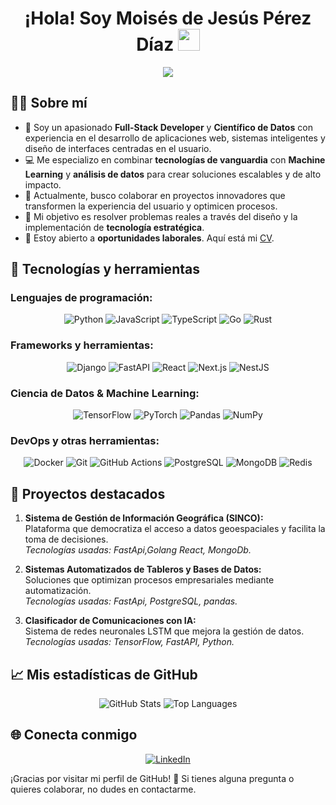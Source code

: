 <h1 align="center">¡Hola! Soy Moisés de Jesús Pérez Díaz <img src="https://media.giphy.com/media/hvRJCLFzcasrR4ia7z/giphy.gif" width="35"></h1>
<p align="center">
  <a href="https://github.com/DenverCoder1/readme-typing-svg"><img src="https://readme-typing-svg.herokuapp.com?font=Time+New+Roman&color=%2300C853&size=25&center=true&vCenter=true&width=600&height=100&lines=Full-Stack+Developer;Data+Scientist;Machine+Learning+Engineer;UX/UI+Designer;Siempre+aprendiendo+cosas+nuevas"></a>
</p>


## 👨‍💻 Sobre mí


- 🌱 Soy un apasionado **Full-Stack Developer** y **Científico de Datos** con experiencia en el desarrollo de aplicaciones web, sistemas inteligentes y diseño de interfaces centradas en el usuario.
- 💻 Me especializo en combinar **tecnologías de vanguardia** con **Machine Learning** y **análisis de datos** para crear soluciones escalables y de alto impacto.
- 🚀 Actualmente, busco colaborar en proyectos innovadores que transformen la experiencia del usuario y optimicen procesos.
- 🎯 Mi objetivo es resolver problemas reales a través del diseño y la implementación de **tecnología estratégica**.
- 🌟 Estoy abierto a **oportunidades laborales**. Aquí está mi [CV](https://www.linkedin.com/in/moisesperezd).

## 🔧 Tecnologías y herramientas

### Lenguajes de programación:
<p align="center">
  <img alt="Python" src="https://img.shields.io/badge/Python-%2314354C.svg?style=plastic&logo=python&logoColor=white">
  <img alt="JavaScript" src="https://img.shields.io/badge/JavaScript-%23F7DF1E.svg?style=plastic&logo=javascript&logoColor=black">
  <img alt="TypeScript" src="https://img.shields.io/badge/TypeScript-%23007ACC.svg?style=plastic&logo=typescript&logoColor=white">
  <img alt="Go" src="https://img.shields.io/badge/Go-%2300ADD8.svg?style=plastic&logo=go&logoColor=white">
  <img alt="Rust" src="https://img.shields.io/badge/Rust-%23000000.svg?style=plastic&logo=rust&logoColor=white">
</p>

### Frameworks y herramientas:
<p align="center">
  <img alt="Django" src="https://img.shields.io/badge/Django-%23092E20.svg?style=plastic&logo=django&logoColor=white">
  <img alt="FastAPI" src="https://img.shields.io/badge/FastAPI-%23009966.svg?style=plastic&logo=fastapi&logoColor=white">
  <img alt="React" src="https://img.shields.io/badge/React-%2361DAFB.svg?style=plastic&logo=react&logoColor=black">
  <img alt="Next.js" src="https://img.shields.io/badge/Next.js-%23000000.svg?style=plastic&logo=next.js&logoColor=white">
  <img alt="NestJS" src="https://img.shields.io/badge/NestJS-%23E0234E.svg?style=plastic&logo=nestjs&logoColor=white">
</p>

### Ciencia de Datos & Machine Learning:
<p align="center">
  <img alt="TensorFlow" src="https://img.shields.io/badge/TensorFlow-%23FF6F00.svg?style=plastic&logo=tensorflow&logoColor=white">
  <img alt="PyTorch" src="https://img.shields.io/badge/PyTorch-%23EE4C2C.svg?style=plastic&logo=pytorch&logoColor=white">
  <img alt="Pandas" src="https://img.shields.io/badge/Pandas-%23150458.svg?style=plastic&logo=pandas&logoColor=white">
  <img alt="NumPy" src="https://img.shields.io/badge/NumPy-%23013243.svg?style=plastic&logo=numpy&logoColor=white">
</p>

### DevOps y otras herramientas:
<p align="center">
  <img alt="Docker" src="https://img.shields.io/badge/Docker-%232496ED.svg?style=plastic&logo=docker&logoColor=white">
  <img alt="Git" src="https://img.shields.io/badge/Git-%23F05033.svg?style=plastic&logo=git&logoColor=white">
  <img alt="GitHub Actions" src="https://img.shields.io/badge/GitHub_Actions-%232671E5.svg?style=plastic&logo=github-actions&logoColor=white">
  <img alt="PostgreSQL" src="https://img.shields.io/badge/PostgreSQL-%23336791.svg?style=plastic&logo=postgresql&logoColor=white">
  <img alt="MongoDB" src="https://img.shields.io/badge/MongoDB-%2347A248.svg?style=plastic&logo=mongodb&logoColor=white">
  <img alt="Redis" src="https://img.shields.io/badge/Redis-%23DC382D.svg?style=plastic&logo=redis&logoColor=white">
</p>


## 🌟 Proyectos destacados
1. **Sistema de Gestión de Información Geográfica (SINCO):**  
   Plataforma que democratiza el acceso a datos geoespaciales y facilita la toma de decisiones.  
   _Tecnologías usadas: FastApi,Golang React, MongoDb._

2. **Sistemas Automatizados de Tableros y Bases de Datos:**  
   Soluciones que optimizan procesos empresariales mediante automatización.  
   _Tecnologías usadas: FastApi, PostgreSQL, pandas._

3. **Clasificador de Comunicaciones con IA:**  
   Sistema de redes neuronales LSTM que mejora la gestión de datos.  
   _Tecnologías usadas: TensorFlow, FastAPI, Python._


## 📈 Mis estadísticas de GitHub
<p align="center">
  <img src="https://github-readme-stats.vercel.app/api?username=Flenrydk&show_icons=true&theme=tokyonight" alt="GitHub Stats">
  <img src="https://github-readme-stats.vercel.app/api/top-langs/?username=Flenrydk&layout=compact&theme=tokyonight" alt="Top Languages">
</p>


## 🌐 Conecta conmigo
<p align="center">
  <a href="https://www.linkedin.com/in/moisesperezd"><img src="https://img.shields.io/badge/LinkedIn-0077B5?style=for-the-badge&logo=linkedin&logoColor=white" alt="LinkedIn"></a>
</a>
</p>


¡Gracias por visitar mi perfil de GitHub! 🚀 Si tienes alguna pregunta o quieres colaborar, no dudes en contactarme.

